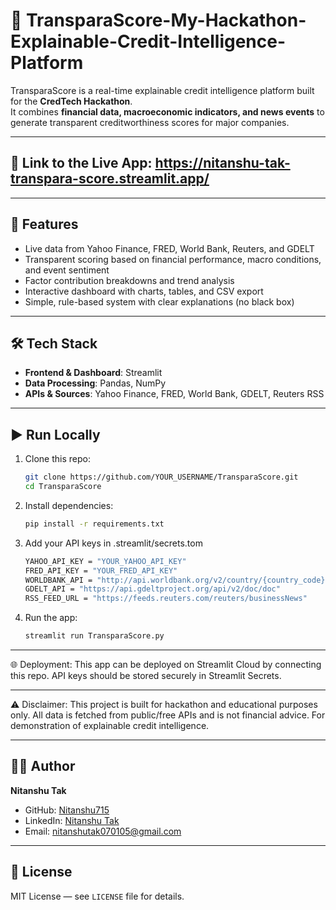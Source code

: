 # 🏦 TransparaScore-My-Hackathon-Explainable-Credit-Intelligence-Platform

TransparaScore is a real-time explainable credit intelligence platform built for the **CredTech Hackathon**.  
It combines **financial data, macroeconomic indicators, and news events** to generate transparent creditworthiness scores for major companies.

---

## 🔗 Link to the Live App: https://nitanshu-tak-transpara-score.streamlit.app/

---

## 🚀 Features
- Live data from Yahoo Finance, FRED, World Bank, Reuters, and GDELT  
- Transparent scoring based on financial performance, macro conditions, and event sentiment  
- Factor contribution breakdowns and trend analysis  
- Interactive dashboard with charts, tables, and CSV export  
- Simple, rule-based system with clear explanations (no black box)

---

## 🛠 Tech Stack
- **Frontend & Dashboard**: Streamlit  
- **Data Processing**: Pandas, NumPy  
- **APIs & Sources**: Yahoo Finance, FRED, World Bank, GDELT, Reuters RSS  

---

## ▶️ Run Locally
1. Clone this repo:
   ```bash
   git clone https://github.com/YOUR_USERNAME/TransparaScore.git
   cd TransparaScore
2. Install dependencies:
   ```bash
   pip install -r requirements.txt
3. Add your API keys in .streamlit/secrets.tom
   ```bash
   YAHOO_API_KEY = "YOUR_YAHOO_API_KEY"
   FRED_API_KEY = "YOUR_FRED_API_KEY"
   WORLDBANK_API = "http://api.worldbank.org/v2/country/{country_code}/indicator/{indicator}?format=json"
   GDELT_API = "https://api.gdeltproject.org/api/v2/doc/doc"
   RSS_FEED_URL = "https://feeds.reuters.com/reuters/businessNews"
4. Run the app:
   ```bash
   streamlit run TransparaScore.py

--- 

🌐 Deployment:
This app can be deployed on Streamlit Cloud by connecting this repo.
API keys should be stored securely in Streamlit Secrets.

---

⚠️ Disclaimer:
This project is built for hackathon and educational purposes only.
All data is fetched from public/free APIs and is not financial advice.
For demonstration of explainable credit intelligence.

---

## 🧑‍💻 Author

**Nitanshu Tak**  
- GitHub: [Nitanshu715](https://github.com/Nitanshu715)
- LinkedIn: [Nitanshu Tak](https://www.linkedin.com/in/nitanshu-tak-89a1ba289/)
- Email: nitanshutak070105@gmail.com

---

## 📜 License

MIT License — see `LICENSE` file for details.

